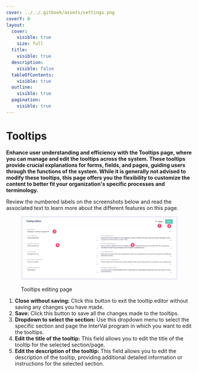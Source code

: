 ```yaml
---
cover: ../../.gitbook/assets/settings.png
coverY: 0
layout:
  cover:
    visible: true
    size: full
  title:
    visible: true
  description:
    visible: false
  tableOfContents:
    visible: true
  outline:
    visible: true
  pagination:
    visible: true
---
```


# Tooltips

**Enhance user understanding and efficiency with the Tooltips page, where you can manage and edit the tooltips across the system. These tooltips provide crucial explanations for forms, fields, and pages, guiding users through the functions of the system. While it is generally not advised to modify these tooltips, this page offers you the flexibility to customize the content to better fit your organization's specific processes and terminology.**

Review the numbered labels on the screenshots below and read the associated text to learn more about the different features on this page.



<figure><img src="../../.gitbook/assets/Tooltips - Editing" alt=""><figcaption><p>Tooltips editing page</p></figcaption></figure>

1. **Close without saving:** Click this button to exit the tooltip editor without saving any changes you have made.
2. **Save:** Click this button to save all the changes made to the tooltips.
3. **Dropdown to select the section:** Use this dropdown menu to select the specific section and page the InterVal program in which you want to edit the tooltips.
4. **Edit the title of the tooltip:** This field allows you to edit the title of the tooltip for the selected section/page.
5. **Edit the description of the tooltip:** This field allows you to edit the description of the tooltip, providing additional detailed information or instructions for the selected section.

